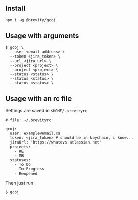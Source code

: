 ## Install

`npm i -g @brevity/gcoj`


## Usage with arguments

```
$ gcoj \
  --user <email address> \
  --token <jira_token> \
  --url <jira_url> \
  --project <project> \
  --project <project> \
  --status <status> \
  --status <status> \
  --status <status> \
```

## Usage with an rc file

Settings are saved in `$HOME/.brevityrc`

```
# file: ~/.brevityrc

gcoj:
  user: example@email.ca
  token: <jira_token> # should be in keychain, i know...
  jiraUrl: 'https://whatevs.atlassian.net'
  projects:
    - RE
    - MB
  statuses:
    - To Do
    - In Progress
    - Reopened
```

Then just run
```
$ gcoj
```
